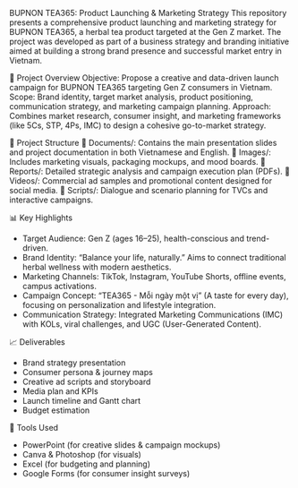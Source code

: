 BUPNON TEA365: Product Launching & Marketing Strategy
This repository presents a comprehensive product launching and marketing strategy for BUPNON TEA365, a herbal tea product targeted at the Gen Z market. The project was developed as part of a business strategy and branding initiative aimed at building a strong brand presence and successful market entry in Vietnam.

📌 Project Overview
Objective: Propose a creative and data-driven launch campaign for BUPNON TEA365 targeting Gen Z consumers in Vietnam.
Scope: Brand identity, target market analysis, product positioning, communication strategy, and marketing campaign planning.
Approach: Combines market research, consumer insight, and marketing frameworks (like 5Cs, STP, 4Ps, IMC) to design a cohesive go-to-market strategy.

📂 Project Structure
📁 Documents/: Contains the main presentation slides and project documentation in both Vietnamese and English.
📁 Images/: Includes marketing visuals, packaging mockups, and mood boards.
📁 Reports/: Detailed strategic analysis and campaign execution plan (PDFs).
📁 Videos/: Commercial ad samples and promotional content designed for social media.
📁 Scripts/: Dialogue and scenario planning for TVCs and interactive campaigns.

📊 Key Highlights
* Target Audience: Gen Z (ages 16–25), health-conscious and trend-driven.
* Brand Identity: “Balance your life, naturally.” Aims to connect traditional herbal wellness with modern aesthetics.
* Marketing Channels: TikTok, Instagram, YouTube Shorts, offline events, campus activations.
* Campaign Concept: “TEA365 - Mỗi ngày một vị” (A taste for every day), focusing on personalization and lifestyle integration.
* Communication Strategy: Integrated Marketing Communications (IMC) with KOLs, viral challenges, and UGC (User-Generated Content).

📈 Deliverables
* Brand strategy presentation
* Consumer persona & journey maps
* Creative ad scripts and storyboard
* Media plan and KPIs
* Launch timeline and Gantt chart
* Budget estimation

🔧 Tools Used
* PowerPoint (for creative slides & campaign mockups)
* Canva & Photoshop (for visuals)
* Excel (for budgeting and planning)
* Google Forms (for consumer insight surveys)

